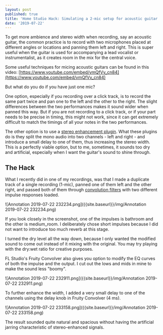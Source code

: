 ```yaml
---
layout: post
published: true
title: 'Home Studio Hack: Simulating a 2-mic setup for acoustic guitar using just 1 '
date: '2019-07-22'
---
```

To get more ambience and stereo width when recording, say an acoustic guitar, the common practice is to record with two microphones placed at different angles or locations and panning them left and right. This is super useful when the guitar is used for accompanying a lead vocalist or instrumentalist, as it creates room in the mix for the central voice. 

Some useful techniques for micing acoustic guitars can be found in this video:
[https://www.youtube.com/embed/vmQfVv_cn84](https://www.youtube.com/embed/vmQfVv_cn84)

But what do you do if you have just one mic? 

One option, especially if you recording over a click track, is to record the same part twice and pan one to the left and the other to the right. The slight differences between the two performances makes it sound wider when panned this way. But if you are not recording to a click track, or if your part needs to be precise in timing, this might not work, since it can get extremely difficult to match the timings of all your notes in the two performances.

The other option is to use a [stereo enhancement plugin](https://www.image-line.com/support/flstudio_online_manual/html/plugins/Fruity%20Stereo%20Enhancer.htm). What these plugins do is they split the mono audio into two channels - left and right - and introduce a small delay to one of them, thus increasing the stereo width. This is a perfectly viable option, but to me, sometimes, it sounds too dry and artificial, especially when I want the guitar's sound to shine through. 

## The Hack

What I recently did in one of my recordings, was that I made a duplicate track of a single recording (1-mic), panned one of them left and the other right, and passed both of them through [convolution filters](https://en.wikipedia.org/wiki/Convolution_reverb) with two different impulse responses loaded. 

![Annotation 2019-07-22 232234.png]({{site.baseurl}}/img/Annotation 2019-07-22 232234.png)

If you look closely in the screenshot, one of the impulses is bathroom and the other is medium_room. I deliberately chose short impulses because I did not want to introduce too much reverb at this stage.

I turned the dry level all the way down, because I only wanted the modified sound to come out instead of it mixing with the original. You may try playing with the dry:wet ratio for creative purposes. 

FL Studio's Fruity Convolver also gives you option to modify the EQ curves of both the impulse and the output. I cut out the lows and mids in mine to make the sound less "boomy".

![Annotation 2019-07-22 232911.png]({{site.baseurl}}/img/Annotation 2019-07-22 232911.png)

To further enhance the width, I added a very small delay to one of the channels using the delay knob in Fruity Convolver (4 ms). 

![Annotation 2019-07-22 233158.png]({{site.baseurl}}/img/Annotation 2019-07-22 233158.png)

The result sounded quite natural and spacious without having the artificial jarring characteristic of stereo-enhanced signals.
